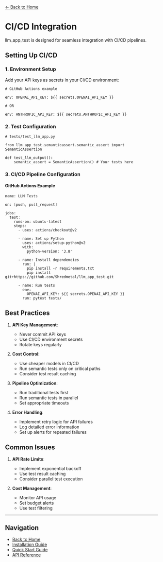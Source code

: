 [← Back to Home](../index.md)

# CI/CD Integration

llm_app_test is designed for seamless integration with CI/CD pipelines.

## Setting Up CI/CD

### 1. Environment Setup
Add your API keys as secrets in your CI/CD environment:

```
# GitHub Actions example

env: OPENAI_API_KEY: ${{ secrets.OPENAI_API_KEY }}

# OR

env: ANTHROPIC_API_KEY: ${{ secrets.ANTHROPIC_API_KEY }}
```

### 2. Test Configuration

```
# tests/test_llm_app.py

from llm_app_test.semanticassert.semantic_assert import SemanticAssertion

def test_llm_output(): 
    semantic_assert = SemanticAssertion() # Your tests here
```


### 3. CI/CD Pipeline Configuration

#### GitHub Actions Example

```
name: LLM Tests

on: [push, pull_request]

jobs:
  test:
    runs-on: ubuntu-latest
    steps:
      - uses: actions/checkout@v2
      
      - name: Set up Python
        uses: actions/setup-python@v2
        with:
          python-version: '3.8'
          
      - name: Install dependencies
        run: |
          pip install -r requirements.txt
          pip install git+https://github.com/Shredmetal/llm_app_test.git
          
      - name: Run tests
        env:
          OPENAI_API_KEY: ${{ secrets.OPENAI_API_KEY }}
        run: pytest tests/
```


## Best Practices

1. **API Key Management**:
    - Never commit API keys
    - Use CI/CD environment secrets
    - Rotate keys regularly

2. **Cost Control**:
    - Use cheaper models in CI/CD
    - Run semantic tests only on critical paths
    - Consider test result caching

3. **Pipeline Optimization**:
    - Run traditional tests first
    - Run semantic tests in parallel
    - Set appropriate timeouts

4. **Error Handling**:
    - Implement retry logic for API failures
    - Log detailed error information
    - Set up alerts for repeated failures

## Common Issues

1. **API Rate Limits**:
    - Implement exponential backoff
    - Use test result caching
    - Consider parallel test execution

2. **Cost Management**:
    - Monitor API usage
    - Set budget alerts
    - Use test filtering

---
## Navigation

- [Back to Home](../index.md)
- [Installation Guide](../getting-started/installation.md)
- [Quick Start Guide](../getting-started/quickstart.md)
- [API Reference](../api/semantic-assertion.md)

